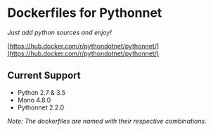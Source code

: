 # Dockerfiles for Pythonnet

*Just add python sources and enjoy!*

[https://hub.docker.com/r/pythondotnet/pythonnet/](https://hub.docker.com/r/pythondotnet/pythonnet/)

## Current Support

- Python 2.7 & 3.5
- Mono 4.8.0
- Pythonnet 2.2.0

*Note: The dockerfiles are named with their respective combinations.*
